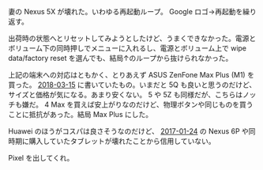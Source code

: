 妻の Nexus 5X が壊れた。いわゆる再起動ループ。 Google ロゴ→再起動を繰り返す。

出荷時の状態へとリセットしてみようとしたけど、うまくできなかった。電源とボリューム下の同時押しでメニューに入れるし、電源とボリューム上で wipe data/factory reset を選んでも、結局↑のループから抜けられなかった。

上記の端末への対応はともかく、とりあえず ASUS ZenFone Max Plus (M1) を買った。 [2018-03-15][] に書いていたもの。いまだと 5Q も良いと思うのだけど、サイズと価格が気になる。あまり安くない。 5 や 5Z も同様だが、こちらはノッチも嫌だ。 4 Max を買えば安上がりなのだけど、物理ボタンや同じものを買うことに抵抗があった。結局 Max Plus にした。

Huawei のほうがコスパは良さそうなのだけど、 [2017-01-24][] の Nexus 6P や同時期に購入していたタブレットが壊れたことから信用していない。

Pixel を出してくれ。

[2017-01-24]: https://blog.bouzuya.net/2017/01/24/
[2018-03-15]: https://blog.bouzuya.net/2018/03/15/
